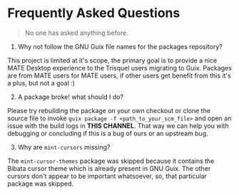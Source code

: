# Frequently Asked Questions

> No one has asked anything before.

1. Why not follow the GNU Guix file names for the packages repository?

This project is limited at it's scope, the primary goal is to provide a nice
MATE Desktop experience to the Trisquel users migrating to Guix. Packages are
from MATE users for MATE users, if other users get benefit from this it's a
plus, but not a goal :)

2. A package broke! what should I do?

Please try rebuilding the package on your own checkout or clone the source file
to invoke `guix package -f <path_to_your_scm_file>` and open an issue with the
build logs in **THIS CHANNEL**. That way we can help you with debugging or
concluding if this is a bug of ours or an upstream bug.

3. Why are `mint-cursors` missing?

The `mint-cursor-themes` package was skipped because it contains the Bibata
cursor theme which is already present in GNU Guix. The other cursors don't
appear to be important whatsoever, so, that particular package was skipped.
